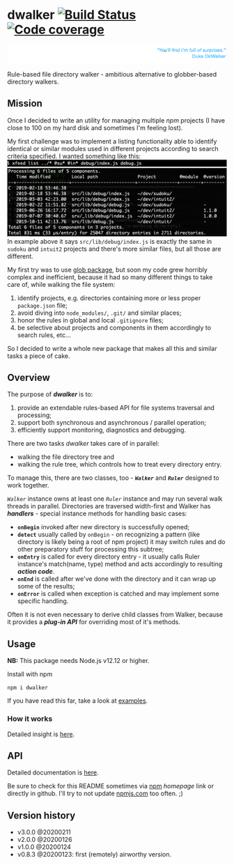 # dwalker [![Build Status](https://travis-ci.org/valango/duke.svg?branch=master)](https://travis-ci.org/valango/duke) [![Code coverage](https://codecov.io/gh/valango/duke/branch/master/graph/badge.svg)](https://codecov.io/gh/valango/duke)

![](assets/quote.png)

Rule-based file directory walker - ambitious 
alternative to globber-based directory walkers.

## Mission
Once I decided to write an utility for managing multiple _npm_ projects
(I have close to 100 on my hard disk and sometimes I'm feeling lost).

My first challenge was to implement a listing functionality able to identify
identical or similar modules used in different projects according to search criteria specified. 
I wanted something like this:
![](assets/xfeed.png)
![](assets/listing.png)
In example above it says `src/lib/debug/index.js` is exactly the same in `sudoku` and 
`intuit2` projects and there's more similar files, but all those are different.

My first try was to use [glob package](https://www.npmjs.com/package/glob),
but soon my code grew horribly complex and inefficient,
because it had so many different things to take care of, while walking the file system:
   1. identify projects, e.g. directories containing more or less proper `package.json` file;
   1. avoid diving into `node_modules/`, `.git/` and similar places;
   1. honor the rules in global and local `.gitignore` files;
   1. be selective about projects and components in them accordingly to search rules, etc...

So I decided to write a whole new package that makes all this and similar tasks a piece of cake.

## Overview
The purpose of _**dwalker**_ is to:
   1. provide an extendable rules-based API for file systems traversal and processing;
   1. support both synchronous and asynchronous / parallel operation;
   1. efficiently support monitoring, diagnostics and debugging.

There are two tasks _dwalker_ takes care of in parallel: 
   * walking the file directory tree and
   * walking the rule tree, which controls how to treat every directory entry.

To manage this, there are two classes, too - **_`Walker`_** and **_`Ruler`_** designed to work together.

_`Walker`_ instance owns at least one _`Ruler`_ instance and may run several walk threads in parallel.
Directories are traversed width-first and Walker has _**handlers**_ - special instance methods for handling basic cases:
   * **`onBegin`** invoked after new directory is successfully opened;
   * **`detect`** usually called by `onBegin` - on recognizing a pattern 
   (like directory is likely being a root of npm project) it may switch rules and 
   do other preparatory stuff for processing this subtree;
   * **`onEntry`** is called for every directory entry - 
   it usually calls Ruler instance's match(name, type) method and acts 
   accordingly to resulting _**action code**_.
   * **`onEnd`** is called after we've done with the directory and it can wrap up some of the results;
   * **`onError`** is called when exception is catched and may implement some specific handling.

Often it is not even necessary to derive child classes from Walker,
because it provides a **_plug-in API_** for overriding most of it's methods.

## Usage
**NB:** This package needs Node.js v12.12 or higher.

Install with npm

```
npm i dwalker
```

If you have read this far, take a look at [examples](doc/examples.md).

### How it works
Detailed insight is [here](doc/how-it-works.md).

## API
Detailed documentation is [here](doc/api.md).

Be sure to check for this README sometimes via 
[npm](https://www.npmjs.com/package/dwalker) _homepage_ link or directly in github.
I'll try to
not update [npmjs.com](https://www.npmjs.com) too often. ;)

## Version history
* v3.0.0 @20200211
* v2.0.0 @20200126
* v1.0.0 @20200124
* v0.8.3 @20200123: first (remotely) airworthy version.
